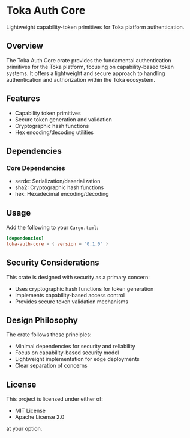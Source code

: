 # Toka Auth Core

Lightweight capability-token primitives for Toka platform authentication.

## Overview

The Toka Auth Core crate provides the fundamental authentication primitives for the Toka platform, focusing on capability-based token systems. It offers a lightweight and secure approach to handling authentication and authorization within the Toka ecosystem.

## Features

- Capability token primitives
- Secure token generation and validation
- Cryptographic hash functions
- Hex encoding/decoding utilities

## Dependencies

### Core Dependencies
- serde: Serialization/deserialization
- sha2: Cryptographic hash functions
- hex: Hexadecimal encoding/decoding

## Usage

Add the following to your `Cargo.toml`:

```toml
[dependencies]
toka-auth-core = { version = "0.1.0" }
```

## Security Considerations

This crate is designed with security as a primary concern:
- Uses cryptographic hash functions for token generation
- Implements capability-based access control
- Provides secure token validation mechanisms

## Design Philosophy

The crate follows these principles:
- Minimal dependencies for security and reliability
- Focus on capability-based security model
- Lightweight implementation for edge deployments
- Clear separation of concerns

## License

This project is licensed under either of:
- MIT License
- Apache License 2.0

at your option. 